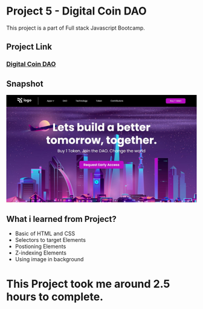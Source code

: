 # Project 5 - Digital Coin DAO
This project is a part of Full stack Javascript Bootcamp.

## Project Link
### [Digital Coin DAO](https://trending-2025.netlify.app/)

## Snapshot

![Project 5 - Digital Coin DAO](./snapshot/project%205%20Digital%20Coin%20DAO.JPG)


## What i learned from Project?
- Basic of HTML and CSS
- Selectors to target Elements
- Postioning Elements
- Z-indexing Elements
- Using image in background

# This Project took me around 2.5 hours to complete.